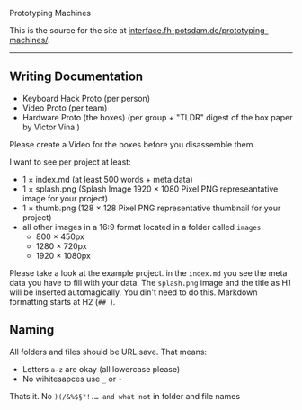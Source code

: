 Prototyping Machines

This is the source for the site at [interface.fh-potsdam.de/prototyping-machines/](https://interface.fh-potsdam.de/prototyping-machines/).  

---

## Writing Documentation
  

- Keyboard Hack Proto (per person)
- Video Proto (per team)
- Hardware Proto (the boxes) (per group + "TLDR" digest of the box paper by Victor Vina )

Please create a Video for the boxes before you disassemble them.  

I want to see per project at least:  

- 1 × index.md (at least 500 words + meta data)
- 1 × splash.png (Splash Image 1920 × 1080 Pixel PNG represeantative image for your project)
- 1 × thumb.png (128 × 128 Pixel PNG representative thumbnail for your project)
- all other images in a  16:9 format located in a folder called `images`
    + 800 × 450px
    + 1280 × 720px
    + 1920 × 1080px

Please take a look at the example project. in the  `index.md` you see the meta data you have to fill with your data. The  `splash.png` image and the title as H1 will be inserted automagically. You din't need to do this. Markdown formatting starts at H2 (`## `).

## Naming 

All folders and files should be URL save. That means:  

- Letters `a-z` are okay (all lowercase please)
- No wihitesapces use `_` or `-`

Thats it. No `)(/&%$§"!.… and what not` in folder and file names
